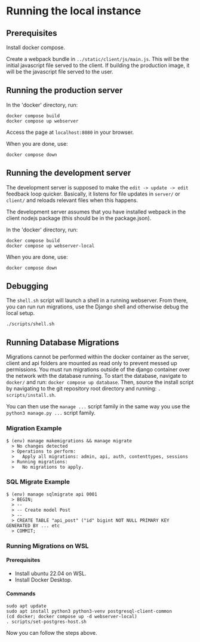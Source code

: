 # Running the local instance

## Prerequisites

Install docker compose.

Create a webpack bundle in `../static/client/js/main.js`.
This will be the initial javascript file served to the client.
If building the production image, it will be the javascript file served to the user.

## Running the production server

In the 'docker' directory, run:

```
docker compose build
docker compose up webserver
```

Access the page at `localhost:8080` in your browser.

When you are done, use:

```
docker compose down
```

## Running the development server

The development server is supposed to make the `edit -> update -> edit` feedback loop quicker.
Basically, it listens for file updates in `server/` or `client/` and reloads relevant files when this happens.

The development server assumes that you have installed webpack in the client nodejs package (this should be in the package.json).

In the 'docker' directory, run:

```
docker compose build
docker compose up webserver-local
```

When you are done, use:

```
docker compose down
```

## Debugging

The `shell.sh` script will launch a shell in a running webserver.
From there, you can run run migrations, use the Django shell and otherwise debug the local setup.

```
./scripts/shell.sh
```

## Running Database Migrations

Migrations cannot be performed within the docker container as the server, client and api folders are mounted as read only to prevent messed up permissions.
You must run migrations outside of the django container over the network with the database running.
To start the database, navigate to `docker/` and run: `docker compose up database`.
Then, source the install script by navigating to the git repository root directory and running: `. scripts/install.sh`.

You can then use the `manage ...` script family in the same way you use the `python3 manage.py ...` script family.

### Migration Example
```
$ (env) manage makemigrations && manage migrate
  > No changes detected
  > Operations to perform:
  >   Apply all migrations: admin, api, auth, contenttypes, sessions
  > Running migrations:
  >   No migrations to apply.
```

### SQL Migrate Example

```
$ (env) manage sqlmigrate api 0001
  > BEGIN;
  > --
  > -- Create model Post
  > --
  > CREATE TABLE "api_post" ("id" bigint NOT NULL PRIMARY KEY GENERATED BY ... etc
  > COMMIT;
```

### Running Migrations on WSL

#### Prerequisites
- Install ubuntu 22.04 on WSL.
- Install Docker Desktop.

#### Commands
```
sudo apt update
sudo apt install python3 python3-venv postgresql-client-common
(cd docker; docker compose up -d webserver-local)
. scripts/set-postgres-host.sh
```

Now you can follow the steps above.
